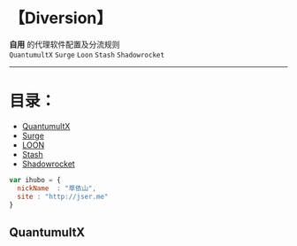 # 【Diversion】
  **自用** 的代理软件配置及分流规则 <br>
  `QuantumultX` `Surge` `Loon` `Stash` `Shadowrocket` 
***
# 目录：
- [QuantumultX](README.md##QuantumultX) 
- [Surge](README.md##Surge) 
- [LOON](README.md##LOON) 
- [Stash](README.md##Stash) 
- [Shadowrocket](README.md##Shadowrocket)


```javascript
var ihubo = {
  nickName  : "草依山",
  site : "http://jser.me"
}
```
## QuantumultX

